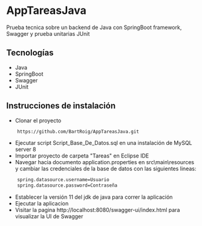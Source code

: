 # AppTareasJava
Prueba tecnica sobre un backend de Java con SpringBoot framework, Swagger y prueba unitarias JUnit

## Tecnologías
- Java
- SpringBoot
- Swagger
- JUnit


## Instrucciones de instalación

- Clonar el proyecto
```bash
    https://github.com/BartRoig/AppTareasJava.git
```
- Ejecutar script Script_Base_De_Datos.sql en una instalación de MySQL server 8
- Importar proyecto de carpeta "Tareas" en Eclipse IDE
- Navegar hacia documento application.properties en src\main\resources y cambiar las credenciales de la base de datos con las siguientes lineas:
```bash
    spring.datasource.username=Usuario
    spring.datasource.password=Contraseña
```

- Establecer la versión 11 del jdk de java para correr la aplicación
- Ejecutar la aplicacion
- Visitar la pagina http://localhost:8080/swagger-ui/index.html para visualizar la UI de Swagger


